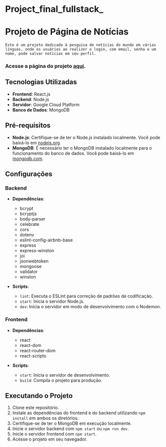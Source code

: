 # Project_final_fullstack_

# Projeto de Página de Notícias
    Este é um projeto dedicado à pesquisa de notícias do mundo em várias línguas, onde os usuários ao realizer o login, com email, senha e um nome, pode salvar notícias em seu perfil.


### Acesse a página do projeto <a href= "https://www.maikonnewsexplorer.strangled.net" target="_blank">aqui</a>.


## Tecnologias Utilizadas

- **Frontend**: React.js
- **Backend**: Node.js
- **Servidor**: Google Cloud Platform
- **Banco de Dados**: MongoDB

## Pré-requisitos

- **Node.js**: Certifique-se de ter o Node.js instalado localmente. Você pode baixá-lo em [nodejs.org](https://nodejs.org).
- **MongoDB**: É necessário ter o MongoDB instalado localmente para o funcionamento do banco de dados. Você pode baixá-lo em [mongodb.com](https://www.mongodb.com/try/download/community).

## Configurações

### Backend

- **Dependências**:
  - bcrypt
  - bcryptjs
  - body-parser
  - celebrate
  - cors
  - dotenv
  - eslint-config-airbnb-base
  - express
  - express-winston
  - joi
  - jsonwebtoken
  - mongoose
  - validator
  - winston

- **Scripts**:
  - `lint`: Executa o ESLint para correção de padrões de codificação.
  - `start`: Inicia o servidor Node.js.
  - `dev`: Inicia o servidor em modo de desenvolvimento com o Nodemon.

### Frontend

- **Dependências**:
  - react
  - react-dom
  - react-router-dom
  - react-scripts

- **Scripts**:
  - `start`: Inicia o servidor de desenvolvimento.
  - `build`: Compila o projeto para produção.


## Executando o Projeto

1. Clone este repositório.
2. Instale as dependências do frontend e do backend utilizando `npm install` em ambos os diretórios.
3. Certifique-se de ter o MongoDB em execução localmente.
4. Inicie o servidor backend com `npm start` ou `npm run dev`.
5. Inicie o servidor frontend com `npm start`.
6. Acesse o projeto em seu navegador.



